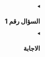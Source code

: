 <details align=right dir=rtl>
  <summary><h2>السؤال رقم 1</h2></summary>
  <h3>ازاي تضيف ال prefixes لل css properties بشكل تلقائي باستخدام ال SCSS ؟</h3>
  </details>




<details dir=rtl>
  <summary><h2>الاجابة</h2></summary>
  <div>
  
 
عشان نعمل **sass autoprefixer** فاحنا هنستخدم:
- ال `variables`
- ال `mixin@` و ال `include@`
- ال `each@`
- ال `Interpolation`
---


![sass autoprefixer](https://user-images.githubusercontent.com/69124951/197356384-4337f855-a95d-4ff9-9f5c-4663dde74484.png)





لاحظ هنا ان ال `property$` و ال `value$` عبارة عن متغيرات بتخزن جواها قيمة واحده بس بينما ال `prefixes$` عبارة عن متغير بنخزن جواه مجموعة من القيم ( list of values ) بالشكل دا :




```scss
$property: transform // قيمة واحده
$value: rotate(12deg) // قيمة واحده
$prefixes: webkit moz o ms   //  مجموعة من القيم مفصول بينهم بمسافة
```

> **Example:**

##### Style.scss file:

```scss
@mixin prefix($property, $value, $prefixes) {
  @each $prefix in $prefixes {
    -#{$prefix}-#{$property}: $value;
  }
  #{$property}: $value;
}

.someClass{
@include prefix(transform, rotate(15deg), webkit ms o moz);
}
```



##### Style.css file [ CSS Output will be ]

```css
.someClass {
  -webkit-transform: rotate(15deg);
  -ms-transform: rotate(15deg);
  -o-transform: rotate(15deg);
  -moz-transform: rotate(15deg);
  transform: rotate(15deg);
}
```

  
  
  </div>
</details>


















